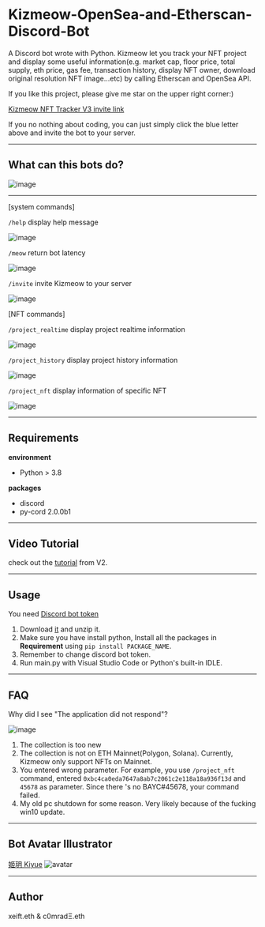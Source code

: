 # Kizmeow-OpenSea-and-Etherscan-Discord-Bot

A Discord bot wrote with Python. Kizmeow let you track your NFT project and display some useful information(e.g. market cap, floor price, total supply, eth price, gas fee, transaction history, display NFT owner, download original resolution NFT image...etc) by calling Etherscan and OpenSea API.

If you like this project, please give me star on the upper right corner:)

[Kizmeow NFT Tracker V3 invite link](https://discord.com/api/oauth2/authorize?client_id=923512417907015693&permissions=277025508352&scope=applications.commands%20bot)

If you no nothing about coding, you can just simply click the blue letter above and invite the bot to your server.

-------------------------------------------------------------------------------------------------------------------------------------------------

What can this bots do?
-----------------

![image](https://user-images.githubusercontent.com/80938768/155941533-a9e86c86-54e5-4708-b1fe-0b05ca48033c.png)

-------------------------------------------------------------------------------------------------------------------------------------------------

\[system commands]

`/help` display help message

![image](https://user-images.githubusercontent.com/80938768/164337448-46de8952-c06c-444d-87a0-414273be0d44.png)

`/meow` return bot latency

![image](https://user-images.githubusercontent.com/80938768/164338206-20e35442-ce34-4d24-aa86-2d8e934e938f.png)

`/invite` invite Kizmeow to your server

![image](https://user-images.githubusercontent.com/80938768/164338268-dd8b3a89-04c6-473b-8103-f5b12d4e4f39.png)

\[NFT commands] 

`/project_realtime` display project realtime information

![image](https://user-images.githubusercontent.com/80938768/164338371-d34321e9-f0f1-4958-a3ad-3c6e93dbbf6e.png)

`/project_history` display project history information

![image](https://user-images.githubusercontent.com/80938768/164338500-c11125c9-45d9-4e39-899f-d3e0bf323282.png)

`/project_nft` display information of specific NFT

![image](https://user-images.githubusercontent.com/80938768/164338606-84142664-055a-4231-af88-a82e7598a266.png)

-------------------------------------------------------------------------------------------------------------------------------------------------

Requirements
-----------------
**environment**

+ Python > 3.8

**packages**

+ discord
+ py-cord 2.0.0b1

-------------------------------------------------------------------------------------------------------------------------------------------------

Video Tutorial
-----------------

check out the [tutorial](https://www.youtube.com/watch?v=WFP9LdiB8yk) from V2.

-------------------------------------------------------------------------------------------------------------------------------------------------

Usage
-----------------
You need [Discord bot token](https://discord.com/developers/applications)

1. Download [it](https://github.com/Xeift/Kizmeow-OpenSea-and-Etherscan-Discord-Bot/archive/refs/heads/main.zip) and unzip it.
2. Make sure you have install python, Install all the packages in **Requirement** using `pip install PACKAGE_NAME`.
3. Remember to change discord bot token.
4. Run main.py with Visual Studio Code or Python's built-in IDLE.

-------------------------------------------------------------------------------------------------------------------------------------------------

FAQ
-----------------
Why did I see "The application did not respond"?

![image](https://user-images.githubusercontent.com/80938768/174103309-8c31a358-8078-40bb-b0b2-7b19b6509548.png)

1. The collection is too new
2. The collection is not on ETH Mainnet(Polygon, Solana). Currently, Kizmeow only support NFTs on Mainnet.
3. You entered wrong parameter. For example, you use `/project_nft` command, entered `0xbc4ca0eda7647a8ab7c2061c2e118a18a936f13d` and `45678` as parameter. Since there 's no BAYC#45678, your command failed.
4. My old pc shutdown for some reason. Very likely because of the fucking win10 update.
-------------------------------------------------------------------------------------------------------------------------------------------------


Bot Avatar Illustrator
-----------------
[姬玥 Kiyue](https://www.facebook.com/profile.php?id=100026170072950)
![avatar](https://user-images.githubusercontent.com/80938768/146544100-315cdd44-7461-441b-a3dd-d3ee653b145a.png)

-------------------------------------------------------------------------------------------------------------------------------------------------

Author
-----------------

xeift.eth & c0mradΞ.eth
